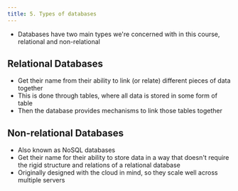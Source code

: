 ```yaml
---
title: 5. Types of databases
---
```


- Databases have two main types we're concerned with in this course, relational and non-relational

## Relational Databases
- Get their name from their ability to link (or relate) different pieces of data together
- This is done through tables, where all data is stored in some form of table
- Then the database provides mechanisms to link those tables together

## Non-relational Databases
- Also known as NoSQL databases
- Get their name for their ability to store data in a way that doesn't require the rigid structure and relations of a relational database
- Originally designed with the cloud in mind, so they scale well across multiple servers